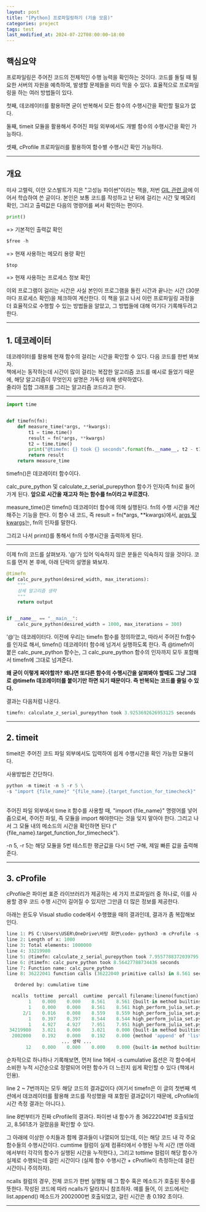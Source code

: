 ```yaml
---
layout: post
title: "[Python] 프로파일링하기 (기술 모음)"
categories: project
tags: test
last_modified_at: 2024-07-22T08:00:00~18:00
---  
```



## 핵심요약 
프로파일링은 주어진 코드의 전체적인 수행 능력을 확인하는 것이다. 코드를 돌릴 때 필요한 서버의 자원을 예측하여, 발생할 문제들을 미리 막을 수 있다. 효율적으로 프로파일링을 하는 여러 방법들이 있다.   

첫째, 데코레이터를 활용하면 굳이 반복해서 모든 함수의 수행시간을 확인할 필요가 없다. 

둘째, timeit 모듈을 활용해서 주어진 파일 외부에서도 개별 함수의 수행시간을 확인 가능하다.  

셋째, cProfile 프로파일러를 활용하여 함수별 수행시간 확인 가능하다.  

---

## 개요  

미샤 고렐릭, 이안 오스발트가 지은 "고성능 파이썬"이라는 책을, 저번 [GIL 관련 글](https://rlagksqls17.github.io/proejct/2024/05/30/pythonGIL.html)에 이어서 학습하여 쓴 글이다. 본인은 보통 코드를 작성하고 난 뒤에 걸리는 시간 및 메모리 확인, 그리고 출력값은 다음의 명령어를 써서 확인하는 편이다.  


```python
print()
```
=> 기본적인 출력값 확인

```python
$free -h  
```  
=> 현재 사용하는 메모리 용량 확인


```python 
$top
```
=> 현재 사용하는 프로세스 정보 확인  


이외 프로그램이 걸리는 시간은 사실 본인이 프로그램을 돌린 시간과 끝나는 시간 (30분 마다 프로세스 확인)을 체크하여 계산한다. 이 책을 읽고 나서 이런 프로파일링 과정을 더 효율적으로 수행할 수 있는 방법들을 알았고, 그 방법들에 대해 여기다 기록해두려고 한다.  


---  

## 1. 데코레이터  

데코레이터를 활용해 현재 함수의 걸리는 시간을 확인할 수 있다. 다음 코드를 한번 봐보자.  
책에서는 동작하는데 시간이 많이 걸리는 복잡한 알고리즘 코드를 예시로 들었기 때문에, 해당 알고리즘이 무엇인지 설명은 가독성 위해 생략하였다.  
줄리아 집합 그래프를 그리는 알고리즘 코드라고 한다. 

---

```python 
import time


def timefn(fn):   
    def measure_time(*args, **kwargs): 
        t1 = time.time()
        result = fn(*args, **kwargs) 
        t2 = time.time()
        print("@timefn: {} took {} seconds".format(fn.__name__, t2 - t1))
        return result
    return measure_time
```

timefn()은 데코레이터 함수이다.   

calc_pure_python 및 calculate_z_serial_purepython 함수가 인자(즉 fn)로 들어가게 된다.
**앞으로 시간을 재고자 하는 함수를 fn이라고 부르겠다.**  

measure_time()은 timefn() 데코레이터 함수에 의해 실행된다. fn의 수행 시간을 계산해주는 기능을 한다. 이 함수 내 코드, 즉 result = fn(*args, **kwargs)에서, [args 및 kwargs](https://brunch.co.kr/@princox/180)는, fn의 인자를 말한다.  

그리고 나서 print()를 통해서 fn의 수행시간을 출력하게 된다.  

---

이제 fn의 코드를 살펴보자. '@'가 있어 익숙하지 않은 분들은 익숙하지 않을 것이다. 코드를 먼저 본 후에, 아래 단락의 설명을 봐보자.

```python
@timefn
def calc_pure_python(desired_width, max_iterations):
    """
    상세 알고리즘 생략
    """
    return output


if __name__ == "__main__":
    calc_pure_python(desired_width = 1000, max_iterations = 300)
```


'@'는 데코레이터다. 이전에 우리는 timefn 함수를 정의하였고, 따라서 주어진 fn함수를 인자로 해서, timefn() 데코레이터 함수에 넘겨서 실행하도록 한다. 즉 @timefn이 붙은 calc_pure_python 함수는, 그 calc_pure_python 함수의 인자까지 모두 포함해서 timefn에 그대로 넘겨준다.  


**왜 굳이 이렇게 짜야할까? 왜냐면 또다른 함수의 수행시간을 살펴봐야 할때도 그냥 그대로 @timefn 데코레이터를 붙이기만 하면 되기 때문이다. 즉 반복되는 코드를 줄일 수 있다.**  

결과는 다음처럼 나온다.  

```python
timefn: calculate_z_serial_purepython took 3.9253692626953125 seconds
```

---  

## 2. timeit  

timeit은 주어진 코드 파일 외부에서도 입력하여 쉽게 수행시간을 확인 가능한 모듈이다.  

사용방법은 간단하다.  

```python
python -m timeit -n 5 -r 5 \
-s "import {file_name}" "{file_name}.{target_function_for_timecheck}"  
```  
<br>
주어진 파일 외부에서 time it 함수를 사용할 때, "import {file_name}" 명령어를 넣어줌으로써, 주어진 파일, 즉 모듈을 import 해야한다는 것을 잊지 말아야 한다. 그리고 나서 그 모듈 내의 메소드의 시간을 확인하면 된다 ("{file_name}.target_function_for_timecheck").  

-n 5, -r 5는 해당 모듈을 5번 테스트한 평균값을 다시 5번 구해, 제일 빠른 값을 출력해준다.  

---  

## 3. cProfile  

cProfile은 파이썬 표준 라이브러리가 제공하는 세 가지 프로파일러 중 하나로, 이를 사용할 경우 코드 수행 시간이 길어질 수 있지만 그만큼 더 많은 정보를 제공한다.  

아래는 윈도우 Visual studio code에서 수행했을 때의 결과인데, 결과가 좀 복잡해보인다.  

```python
line 1: PS C:\Users\USER\OneDrive\바탕 화면\code> python3 -m cProfile -s cumulative .\high_perform_julia_set.py
line 2: Length of x: 1000
line 3: Total elements: 1000000
line 4: 33219980
line 5: @timefn: calculate_z_serial_purepython took 7.9557788372039795 seconds
line 6: @timefn: calc_pure_python took 8.56427788734436 seconds
line 7: Function name: calc_pure_python
line 8: 36222041 function calls (36222040 primitive calls) in 8.561 seconds

   Ordered by: cumulative time

  ncalls  tottime  percall  cumtime  percall filename:lineno(function)
        1    0.000    0.000    8.561    8.561 {built-in method builtins.exec}
        1    0.000    0.000    8.561    8.561 high_perform_julia_set.py:1(<module>)
      2/1    0.016    0.008    8.559    8.559 high_perform_julia_set.py:9(measure_time)
        1    0.397    0.397    8.544    8.544 high_perform_julia_set.py:18(calc_pure_python)
        1    4.927    4.927    7.951    7.951 high_perform_julia_set.py:47(calculate_z_serial_purepython)
 34219980    3.021    0.000    3.021    0.000 {built-in method builtins.abs}
  2002000    0.192    0.000    0.192    0.000 {method 'append' of 'list' objects}
                    ... 생략 ...
       12    0.000    0.000    0.000    0.000 {built-in method builtins.setattr}
```


순차적으로 하나하나 기록해보면, 먼저 line 1에서 -s cumulative 옵션은 각 함수에서 소비한 누적 시간순으로 정렬되어 어떤 함수가 더 느린지 쉽게 확인할 수 있다 (책에서 인용).  

line 2 ~ 7번까지는 모두 해당 코드의 결과값이다 (여기서 timefn은 이 글의 첫번째 섹션에서 데코레이터를 활용해 코드를 작성했을 때 포함된 결과값이기 때문에, cProfile의 시간 측정 결과는 아니다.).   

line 8번부터가 진짜 cProfile의 결과다. 파이썬 내 함수가 총 36222041번 호출되었고, 8.561초가 걸렸음을 확인할 수 있다.  

그 아래에 이상한 수치들과 함께 결과들이 나열되어 있는데, 이는 해당 코드 내 각 주요 함수들의 수행시간이다. cumtime 컬럼이 실제 컴퓨터에서 수행된 누적 시간 (맨 아래에서부터 각각의 함수가 실행된 시간을 누적한다.), 그리고 tottime 컬럼이 해당 함수가 실제로 수행되는데 걸린 시간이다 (실제 함수 수행시간 + cProfile이 측정하는데 걸린 시간이니 주의하자). 

ncalls 컬럼의 경우, 전체 코드가 한번 실행될 때 그 함수 혹은 메소드가 호출된 횟수를 뜻한다. 작성된 코드에 따라 ncalls가 달라지니 참조하자. 예를 들어, 이 코드에서는 list.append() 메소드가 2002000번 호출되었고, 걸린 시간은 총 0.192 초이다.  

---

